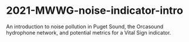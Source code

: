 # 2021-MWWG-noise-indicator-intro
An introduction to noise pollution in Puget Sound, the Orcasound hydrophone network, and potential metrics for a Vital Sign indicator.
